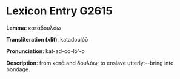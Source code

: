# Lexicon Entry G2615

**Lemma**: καταδουλόω

**Transliteration (xlit)**: katadoulóō

**Pronunciation**: kat-ad-oo-lo'-o

**Description**:
from κατά and δουλόω; to enslave utterly:--bring into bondage.
